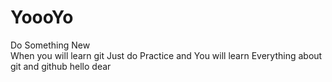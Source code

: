 # YoooYo
Do Something New <br>
When you will learn git Just do Practice and You will learn Everything about git and github 
hello dear
